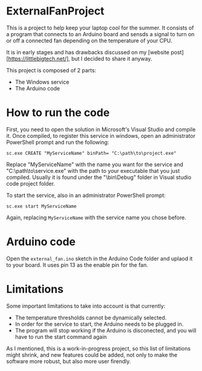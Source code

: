 # ExternalFanProject

This is a project to help keep your laptop cool for the summer. It consists of a program that connects to an Arduino board and sensds a signal to turn on or off a connected fan depending on the temperature of your CPU. 

It is in early stages and has drawbacks discussed on my [website post][https://littlebigtech.net/], but I decided to share it anyway.

This project is composed of 2 parts:
- The Windows service
- The Arduino code

# How to run the code

First, you need to open the solution in Microsoft's Visual Studio and compile it. 
Once compiled, to register this service in windows, open an administrator PowerShell prompt and run the following:

`sc.exe CREATE "MyServiceName" binPath= "C:\path\to\project.exe"`

Replace "MyServiceName" with the name you want for the service and "C:\path\to\service.exe" with the path to your executable that you just compiled. 
Usually it is found under the "\bin\Debug\" folder in Visual studio code project folder.

To start the service, also in an administrator PowerShell prompt:

`sc.exe start MyServiceName`

Again, replacing `MyServiceName` with the service name you chose before.

# Arduino code

Open the `external_fan.ino` sketch in the Arduino Code folder and uplaod it to your board. It uses pin 13 as the enable pin for the fan.

# Limitations

Some important limitations to take into account is that currently:

- The temperature thresholds cannot be dynamically selected.
- In order for the service to start, the Arduino needs to be plugged in.
- The program will stop working if the Arduino is disconected, and you will have to run the start command again

As I mentioned, this is a work-in-progress project, so this list of limitations might shrink, and new features could be added, not only to make the software more robust, but also more user firendly.
